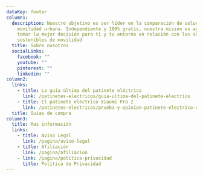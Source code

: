 ```yaml
---
dataKey: footer
column1:
  description: Nuestro objetivo es ser líder en la comparación de soluciones de
    movilidad urbana. Independiente y 100% gratis, nuestra misión es ayudarte a
    tomar la mejor decisión para tí y tu entorno en relación con las soluciones
    sostenibles de movilidad
  title: Sobre nosotros
  socialLinks:
    facebook: ""
    youtube: ""
    pinterest: ""
    linkedin: ""
column2:
  links:
    - title: La guía última del patinete eléctrico
      link: /patinetes-electricos/guia-ultima-del-patinete-electrico
    - title: El patinete eléctrico Xiaomi Pro 2
      link: /patinetes-electricos/prueba-y-opinion-patinete-electrico-xiaomi-pro-2
  title: Guías de compra
column3:
  title: Mas información
  links:
    - title: Aviso Legal
      link: /pagina/aviso-legal
    - title: Afiliación
      link: /pagina/afiliacion
    - link: /pagina/politica-privacidad
      title: Política de Privacidad
---
```

